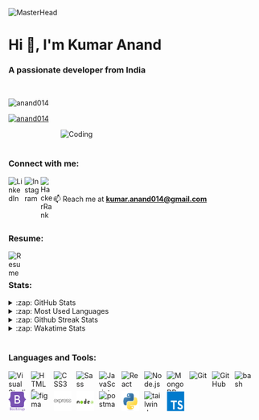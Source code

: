 ![MasterHead](https://mir-s3-cdn-cf.behance.net/project_modules/fs/54b6c068097599.5b50bca476b9b.gif)

<h1 align="left">Hi 👋, I'm Kumar Anand</h1>
<h3 align="left">A passionate developer from India</h3>

<br>
<p align="left"> <img src="https://komarev.com/ghpvc/?username=anand014&label=Profile%20views&color=0e75b6&style=flat" alt="anand014" /> </p>

<p align="left"> <a href="https://github.com/ryo-ma/github-profile-trophy"><img src="https://github-profile-trophy.vercel.app/?username=anand014&theme=algolia" alt="anand014" /></a> </p>

<img align="right" alt="Coding" width="400" src="https://camo.githubusercontent.com/5ddf73ad3a205111cf8c686f687fc216c2946a75005718c8da5b837ad9de78c9/68747470733a2f2f7468756d62732e6766796361742e636f6d2f4576696c4e657874446576696c666973682d736d616c6c2e676966">

<br><br>

<h3 align="left">Connect with me:</h3>

<p align="left">
  <a href="https://www.linkedin.com/in/kumar-anand-97043a178/" target="_blank">
    <img align="left" width="32" alt="LinkedIn" src="https://img.icons8.com/fluency/48/000000/linkedin.png" />
  </a>
    
  <a href="https://www.instagram.com/anand_jhaa/" target="_blank">
    <img align="left" width="32" alt="Instagram" src="https://img.icons8.com/color/48/000000/instagram-new--v1.png" />
  </a>
  
  <a href="https://www.hackerrank.com/kumar_anand014" target="_blank">
    <img align="left" width="25" alt="HackerRank" src="https://img.icons8.com/external-tal-revivo-color-tal-revivo/24/000000/external-hackerrank-is-a-technology-company-that-focuses-on-competitive-programming-logo-color-tal-revivo.png" />
  </a>
</p>

<br><br>
📫 Reach me at **kumar.anand014@gmail.com**

<br>

<h3 align="left">Resume:</h3>
<a align="left" href="https://github.com/Anand014/Documents/blob/main/Resume%20Kumar%20Anand.pdf" target="_blank">
  <img align="left" width="32" alt="Resume" src="https://img.icons8.com/fluency/48/000000/resume.png" />
</a>

<br><br>

### Stats:

<details>
  <summary>:zap: GitHub Stats</summary>
  <br>
  <img alt="GitHub Stats" src="https://github-readme-stats.vercel.app/api?username=anand014&include_all_commits=true&count_private=true&show_icons=true&theme=algolia" />
</details>

<details>
  <summary>:zap: Most Used Languages</summary>
  <br>
  <img alt="Most Used Languages" src="https://github-readme-stats.vercel.app/api/top-langs/?username=anand014&langs_count=10&theme=algolia&layout=compact" />
  <br>
  <i>NOTE: It's just a GitHub metric to determine which languages have the most code on GitHub.</i>
</details>

<details>
  <summary>:zap: Github Streak Stats</summary>
  <br>
  <img alt="Github Streak" src="https://github-readme-streak-stats.herokuapp.com/?user=anand014&theme=algolia" />
</details>

<details>
  <summary>:zap: Wakatime Stats</summary>
  <br>
  <img alt="Wakatime Stats" src="https://github-readme-stats.vercel.app/api/wakatime/?username=anand014&langs_count=10&theme=algolia&layout=compact" />
</details>

<br>

### Languages and Tools:

<p>
  <img align="left" height="40px" width="35px" style="padding-right:10px;" alt="Visual Studio Code"  src="https://cdn.jsdelivr.net/gh/devicons/devicon/icons/vscode/vscode-original.svg" />
  <img align="left" height="40px" width="35px" style="padding-right:10px;" alt="HTML5"  src="https://cdn.jsdelivr.net/gh/devicons/devicon/icons/html5/html5-original.svg" />
  <img align="left" height="40px" width="35px" style="padding-right:10px;" alt="CSS3"  src="https://cdn.jsdelivr.net/gh/devicons/devicon/icons/css3/css3-original.svg" />
  <img align="left" height="40px" width="35px" style="padding-right:10px;" alt="Sass"  src="https://cdn.jsdelivr.net/gh/devicons/devicon/icons/sass/sass-original.svg" />
  <img align="left" height="40px" width="35px" style="padding-right:10px;" alt="JavaScript"  src="https://cdn.jsdelivr.net/gh/devicons/devicon/icons/javascript/javascript-original.svg" />
  <img align="left" height="40px" width="35px" style="padding-right:10px;" alt="React"  src="https://cdn.jsdelivr.net/gh/devicons/devicon/icons/react/react-original.svg" />
  <img align="left" height="40px" width="35px" style="padding-right:10px;" alt="Node.js"  src="https://cdn.jsdelivr.net/gh/devicons/devicon/icons/nodejs/nodejs-original.svg" />
  <img align="left" height="40px" width="35px" style="padding-right:10px;" alt="MongoDB"  src="https://cdn.jsdelivr.net/gh/devicons/devicon/icons/mongodb/mongodb-original.svg" />
  <img align="left" height="40px" width="35px" style="padding-right:10px;" alt="Git"  src="https://cdn.jsdelivr.net/gh/devicons/devicon/icons/git/git-original.svg" />
  <img align="left" height="40px" width="35px" style="padding-right:10px;" alt="GitHub" src="https://img.icons8.com/ios-glyphs/30/000000/github.png" />
  <img align="left" height="40px" width="35px" style="padding-right:10px;" alt="bash" src="https://www.vectorlogo.zone/logos/gnu_bash/gnu_bash-icon.svg" /> 
  <img align="left" height="40px" width="35px" style="padding-right:10px;" alt="bootstrap" src="https://raw.githubusercontent.com/devicons/devicon/master/icons/bootstrap/bootstrap-plain-wordmark.svg" />
    <img align="left" height="40px" width="35px" style="padding-right:10px;" alt="figma" src="https://www.vectorlogo.zone/logos/figma/figma-icon.svg" /> 
  <img align="left" height="40px" width="35px" style="padding-right:10px;" alt="express" src="https://raw.githubusercontent.com/devicons/devicon/master/icons/express/express-original-wordmark.svg" /> 
  <img align="left" height="40px" width="35px" style="padding-right:10px;" alt="nodejs" src="https://raw.githubusercontent.com/devicons/devicon/master/icons/nodejs/nodejs-original-wordmark.svg" />
  <img align="left" height="40px" width="35px" style="padding-right:10px;" alt="postman" src="https://www.vectorlogo.zone/logos/getpostman/getpostman-icon.svg" /> 
  <img align="left" height="40px" width="35px" style="padding-right:10px;" alt="python" src="https://raw.githubusercontent.com/devicons/devicon/master/icons/python/python-original.svg" /> 
  <img align="left" height="40px" width="35px" style="padding-right:10px;" alt="tailwindcss" src="https://www.vectorlogo.zone/logos/tailwindcss/tailwindcss-icon.svg" />
  <img align="left" height="40px" width="35px" style="padding-right:10px;" alt="typescript" src="https://raw.githubusercontent.com/devicons/devicon/master/icons/typescript/typescript-original.svg" />
</p>

<br><br>
